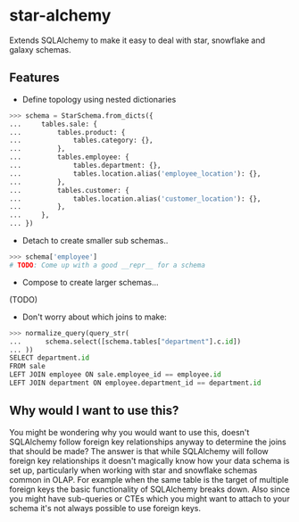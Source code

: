 # star-alchemy

Extends SQLAlchemy to make it easy to deal with star, snowflake and
galaxy schemas.

## Features

- Define topology using nested dictionaries

```python
>>> schema = StarSchema.from_dicts({
...     tables.sale: {
...         tables.product: {
...             tables.category: {},
...         },
...         tables.employee: {
...             tables.department: {},
...             tables.location.alias('employee_location'): {},
...         },
...         tables.customer: {
...             tables.location.alias('customer_location'): {},
...         },
...     },
... })
```

- Detach to create smaller sub schemas..

```python
>>> schema['employee']
# TODO: Come up with a good __repr__ for a schema
```

- Compose to create larger schemas...

(TODO)

- Don't worry about which joins to make:

```python
>>> normalize_query(query_str(
...      schema.select([schema.tables["department"].c.id])
... ))
SELECT department.id
FROM sale
LEFT JOIN employee ON sale.employee_id == employee.id
LEFT JOIN department ON employee.department_id == department.id
```

## Why would I want to use this?

You might be wondering why you would want to use this, doesn't
SQLAlchemy follow foreign key relationships anyway to determine the
joins that should be made? The answer is that while SQLAlchemy will
follow foreign key relationships it doesn't magically know how your data
schema is set up, particularly when working with star and snowflake
schemas common in OLAP. For example when the same table is the target of
multiple foreign keys the basic functionality of SQLAlchemy breaks down.
Also since you might have sub-queries or CTEs which you might want to
attach to your schema it's not always possible to use foreign keys.
